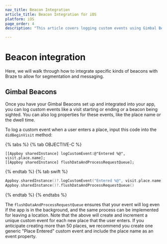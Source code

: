 ```yaml
---
nav_title: Beacon Integration
article_title: Beacon Integration for iOS
platform: iOS
page_order: 4
description: "This article covers logging custom events using Gimbal Beacons for iOS."

---
```


# Beacon integration

Here, we will walk through how to integrate specific kinds of beacons with Braze to allow for segmentation and messaging.

## Gimbal Beacons

Once you have your Gimbal Beacons set up and integrated into your app, you can log custom events like a visit starting or ending or a beacon being sighted. You can also log properties for these events, like the place name or the dwell time.

To log a custom event when a user enters a place, input this code into the `didBeginVisit` method:

{% tabs %}
{% tab OBJECTIVE-C %}

```objc
[[Appboy sharedInstance] logCustomEvent:@"Entered %@", visit.place.name];
[[Appboy sharedInstance] flushDataAndProcessRequestQueue];
```

{% endtab %}
{% tab swift %}

```swift
Appboy.sharedInstance()?.logCustomEvent("Entered %@", visit.place.name)
Appboy.sharedInstance()?.flushDataAndProcessRequestQueue()
```

{% endtab %}
{% endtabs %}

The `flushDataAndProcessRequestQueue` ensures that your event will log even if the app is in the background, and the same process can be implemented for leaving a location. Note that the above will create and increment a unique custom event for each new place that the user enters. If you anticipate creating more than 50 places, we recommend you create one generic "Place Entered" custom event and include the place name as an event property.
